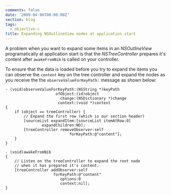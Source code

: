```yaml
---
comments: false
date: '2009-04-06T00:00:00Z'
section: blog
tags:
  - objective-c
title: Expanding NSOutlineView nodes at application start
---
```


A problem when you want to expand some items in an _NSOutlineView_ programatically at application start is that the _NSTreeController_ prepares it's content after `awakeFromNib` is called on your controller.

To ensure that the data is loaded before you try to expand the items you can observe the `content` key on the tree controller and expand the nodes as you receive the the `observeValueForKeyPath:` message as shown below:

```objc
- (void)observeValueForKeyPath:(NSString *)keyPath
                      ofObject:(id)object
                        change:(NSDictionary *)change
                       context:(void *)context
{
    if (object == treeController) {
        // Expand the first row (which is our section header)
        [sourceList expandItem:[sourceList itemAtRow:0]
                expandChildren:NO];
        [treeController removeObserver:self
                            forKeyPath:@"content"];
    }
}

- (void)awakeFromNib
{
    // Listen on the treeController to expand the root node
    // when it has prepared it's content.
    [treeController addObserver:self
                     forKeyPath:@"content"
                        options:0
                        context:nil];
}
```
